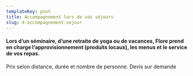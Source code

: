 ```yaml
---
templateKey: post
title: Accompagnement lors de vos séjours
slug: 4-accompagnement-sejour
---
```

#### Lors d’un séminaire, d’une retraite de yoga ou de vacances, Flore prend en charge l’approvisionnement (produits locaux), les menus et le service de vos repas.

Prix selon distance, durée et nombre de personne. Devis sur demande
